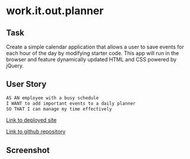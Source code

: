 # work.it.out.planner

## Task

Create a simple calendar application that allows a user to save events for each hour of the day by modifying starter code. This app will run in the browser and feature dynamically updated HTML and CSS powered by jQuery.

## User Story

```md
AS AN employee with a busy schedule
I WANT to add important events to a daily planner
SO THAT I can manage my time effectively
```

[Link to deployed site](https://acarr13.github.io/work.it.out.planner/)

[Link to github repository](https://github.com/acarr13/work.it.out.planner)

## Screenshot